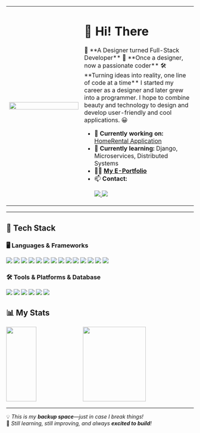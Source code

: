 <table>
  <tr>
    <td width="40%">
      <img src="https://github.com/user-attachments/assets/90d6c188-dca8-4333-a3d4-0fe77f8258be" width="100%" />
    </td>
    <td width="60%" align="left">
      <h1 align="left">👋 Hi! There</h1>
      <p align="left">
         🚀 **A Designer turned Full-Stack Developer**  
🎨 **Once a designer, now a passionate coder**  
🛠️ **Turning ideas into reality, one line of code at a time**
        I started my career as a designer and later grew into a programmer. I hope to combine beauty and technology to design and develop user-friendly and cool applications. 😀
      </p>
      <ul>
        <li>🔭 <strong>Currently working on:</strong> <a href="https://github.com/Chihiro1998/HomeRentalsApplication">HomeRental Application</a></li>
        <li>🌱 <strong>Currently learning:</strong> Django, Microservices, Distributed Systems</li>
        <li>👨‍💻 <strong><a href="https://yuchenportfolio-675f00ecafdf.herokuapp.com/">My E-Portfolio</a></strong></li>
        <li>📫 <strong>Contact:</strong></li>
        <p align="left">
          <a href="mailto:kuangyuchen0301@gmail.com">
            <img src="https://img.shields.io/badge/Gmail-EA4335?style=for-the-badge&logo=gmail&logoColor=white" />
          </a>
          <a href="https://www.linkedin.com/in/your-linkedin">
            <img src="https://img.shields.io/badge/LinkedIn-0077B5?style=for-the-badge&logo=linkedin&logoColor=white" />
          </a>
        </p>
      </ul>
    </td>
  </tr>
</table>


---

## 🚀 Tech Stack

### 🖥️ **Languages & Frameworks**
<p align="left">
  <img src="https://img.shields.io/badge/JavaScript-F7DF1E?style=for-the-badge&logo=javascript&logoColor=black" />
  <img src="https://img.shields.io/badge/TypeScript-3178C6?style=for-the-badge&logo=typescript&logoColor=white" />
  <img src="https://img.shields.io/badge/React-61DAFB?style=for-the-badge&logo=react&logoColor=black" />
  <img src="https://img.shields.io/badge/HTML5-E34F26?style=for-the-badge&logo=html5&logoColor=white" />
  <img src="https://img.shields.io/badge/CSS3-1572B6?style=for-the-badge&logo=css3&logoColor=white" />
  <img src="https://img.shields.io/badge/Python-3776AB?style=for-the-badge&logo=python&logoColor=white" />
  <img src="https://img.shields.io/badge/C%23-239120?style=for-the-badge&logo=csharp&logoColor=white" />
  <img src="https://img.shields.io/badge/Go-00ADD8?style=for-the-badge&logo=go&logoColor=white" />
  <img src="https://img.shields.io/badge/Java-007396?style=for-the-badge&logo=java&logoColor=white" />
  <img src="https://img.shields.io/badge/C-00599C?style=for-the-badge&logo=c&logoColor=white" />
  <img src="https://img.shields.io/badge/Node.js-339933?style=for-the-badge&logo=node.js&logoColor=white" />
  <img src="https://img.shields.io/badge/Express.js-000000?style=for-the-badge&logo=express&logoColor=white" />
  <img src="https://img.shields.io/badge/Kubernetes-326CE5?style=for-the-badge&logo=kubernetes&logoColor=white" />
  <img src="https://img.shields.io/badge/Redis-DC382D?style=for-the-badge&logo=redis&logoColor=white" />
</p>

### 🛠️ **Tools & Platforms & Database**
<p align="left">
  <img src="https://img.shields.io/badge/Git-F05032?style=for-the-badge&logo=git&logoColor=white" />
  <img src="https://img.shields.io/badge/GitHub-181717?style=for-the-badge&logo=github&logoColor=white" />
  <img src="https://img.shields.io/badge/Docker-2496ED?style=for-the-badge&logo=docker&logoColor=white" />
  <img src="https://img.shields.io/badge/MongoDB-47A248?style=for-the-badge&logo=mongodb&logoColor=white" />
  <img src="https://img.shields.io/badge/PostgreSQL-316192?style=for-the-badge&logo=postgresql&logoColor=white" />
  <img src="https://img.shields.io/badge/AWS-232F3E?style=for-the-badge&logo=amazon-aws&logoColor=white" />
</p>

## 📊 **My Stats**
<p align="left">
  <img src="https://github-readme-stats.vercel.app/api/top-langs/?username=Chihiro1998&layout=compact&theme=white&title_color=ff6e96&text_color=606060&border_color=a7d2ec&bg_color=E8E8E8,fdd1ce&hide_border=false" width="40%" height="200px"/>
  <img src="https://streak-stats.demolab.com/?user=Chihiro1998&theme=white&fire=ff6e96&ring=ff6e96&currStreakNum=606060&sideLabels=ff6e96&dates=606060&border_color=a7d2ec&stroke=ff6e96&background=E8E8E8,fdd1ce&hide_border=false" width="58%" height="200px"/>
</p>


---
💡 _This is my **backup space**—just in case I break things!_  
🌱 _Still learning, still improving, and always **excited to build**!_  



